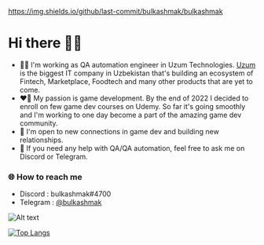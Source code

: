 https://img.shields.io/github/last-commit/bulkashmak/bulkashmak
# Hi there 😶‍🌫️

- 👨‍💻 I'm working as QA automation engineer in Uzum Technologies. [Uzum](https://uzum.com/) is the biggest IT company in Uzbekistan that's building an ecosystem of Fintech, Marketplace, Foodtech and many other products that are yet to come.
- ❤️‍🔥 My passion is game development. By the end of 2022 I decided to enroll on few game dev courses on Udemy. So far it's going smoothly and I'm working to one day become a part of the amazing game dev community.
- 🤝 I'm open to new connections in game dev and building new relationships.
- 👻 If you need any help with QA/QA automation, feel free to ask me on Discord or Telegram.
### 🌐 How to reach me
- Discord  : bulkashmak#4700
- Telegram : [@bulkashmak](https://t.me/bulkashmak)
<!-- Markdown -->
![Alt text](https://spotify-recently-played-readme.vercel.app/api?user=31lxz2d4byvb763zh6q64easll7a&count=3&width=850)
<!-- Markdown -->
[![Top Langs](https://github-readme-stats.vercel.app/api/top-langs/?username=bulkashmak&card_width=850&theme=transparent)](https://github.com/anuraghazra/github-readme-stats)
<!--
**bulkashmak/bulkashmak** is a ✨ _special_ ✨ repository because its `README.md` (this file) appears on your GitHub profile.

Here are some ideas to get you started:

- 🔭 I’m currently working on ...
- 🌱 I’m currently learning ...
- 👯 I’m looking to collaborate on ...
- 🤔 I’m looking for help with ...
- 💬 Ask me about ...
- 📫 How to reach me: ...
- 😄 Pronouns: ...
- ⚡ Fun fact: ...
-->

